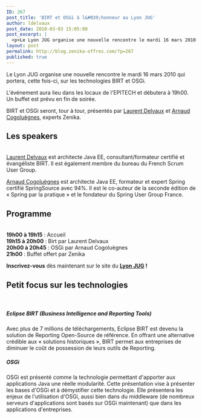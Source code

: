 ```yaml
---
ID: 267
post_title: 'BIRT et OSGi à l&#039;honneur au Lyon JUG'
author: ldelvaux
post_date: 2010-03-03 15:05:00
post_excerpt: |
  <p>Le Lyon JUG organise une nouvelle rencontre le mardi 16 mars 2010 qui portera, cette fois-ci, sur les technologies BIRT et OSGi.</p> <p>L'événement aura lieu dans les locaux de l'EPITECH et débutera à 19h00. Un buffet est prévu en fin de soirée.</p> <p>BIRT et OSGi seront, tour à tour, présentés par <a href="http://www.zenika.com/expert?expert=18">Laurent Delvaux</a> et <a href="http://www.zenika.com/experts/arnaud_cogoluegnes">Arnaud Cogoluègnes</a>, experts Zenika.</p>
layout: post
permalink: http://blog.zenika-offres.com/?p=267
published: true
---
```

<p>Le Lyon JUG organise une nouvelle rencontre le mardi 16 mars 2010 qui portera, cette fois-ci, sur les technologies BIRT et OSGi.</p> <p>L'événement aura lieu dans les locaux de l'EPITECH et débutera à 19h00. Un buffet est prévu en fin de soirée.</p> <p>BIRT et OSGi seront, tour à tour, présentés par <a href="http://www.zenika.com/expert?expert=18">Laurent Delvaux</a> et <a href="http://www.zenika.com/experts/arnaud_cogoluegnes">Arnaud Cogoluègnes</a>, experts Zenika.</p>
<!--more-->
<h2>Les speakers</h2> <p><br />
<a href="http://www.zenika.com/expert?expert=18">Laurent Delvaux</a> est architecte Java EE, consultant/formateur certifié et évangéliste BIRT. Il est également membre du bureau du French Scrum User Group.</p> <p><a href="http://www.zenika.com/experts/arnaud_cogoluegnes">Arnaud Cogoluègnes</a> est architecte Java EE, formateur et expert Spring certifié SpringSource avec 94%. Il est le co-auteur de la seconde édition de « Spring par la pratique » et le fondateur du Spring User Group France.</p> <h2>Programme</h2> <p><br />
<strong>19h00 à 19h15</strong>&nbsp;: Accueil <br />
<strong>19h15 à 20h00</strong>&nbsp;: Birt par Laurent Delvaux<br />
<strong>20h00 à 20h45</strong>&nbsp;: OSGi par Arnaud Cogoluègnes<br />
<strong>21h00</strong>&nbsp;: Buffet offert par Zenika</p> <p><strong>Inscrivez-vous</strong> dès maintenant sur le site du <strong><a href="http://www.lyonjug.org/bin/view/Main/20100316">Lyon JUG</a> !</strong></p> <h2>Petit focus sur les technologies</h2> <p><br /></p> <h5>Eclipse BIRT (Business Intelligence and Reporting Tools)</h5> <p>Avec plus de 7 millions de téléchargements, Eclipse BIRT est devenu la solution de Reporting Open-Source de référence. En offrant une alternative crédible aux «&nbsp;solutions historiques », BIRT permet aux entreprises de diminuer le coût de possession de leurs outils de Reporting.</p> <h5>OSGi</h5> <p>OSGi est présenté comme la technologie permettant d'apporter aux applications Java une réelle modularité. Cette présentation vise à présenter les bases d'OSGi et à démystifier cette technologie. Elle présentera les enjeux de l'utilisation d'OSGi, aussi bien dans du middleware (de nombreux serveurs d'applications sont basés sur OSGi maintenant) que dans les applications d'entreprises.<br />
<br /></p>